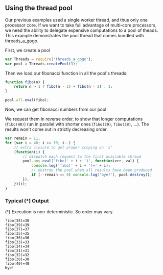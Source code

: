 ## Using the thread pool

Our previous examples used a single worker thread, and thus only one processor core.
If we want to take full advantage of multi-core processors, we need the ability to delegate
expensive computations to a pool of theads. This example demonstrates the pool thread that comes
bundled with threads_a_gogo.

First, we create a pool

``` javascript
var Threads = require('threads_a_gogo');
var pool = Threads.createPool(3);
```


Then we load our fibonacci function in all the pool's threads:

``` javascript
function fibo(n) {
	return n > 1 ? fibo(n - 1) + fibo(n - 2) : 1;
}

pool.all.eval(fibo);
```

Now, we can get fibonacci numbers from our pool

We request them in reverse order, to show that longer computations (`fibo(40)`) run in 
parallel with shorter ones (`fibo(39)`, `fibo(38)`, ...). The results won't come out in strictly decreasing order.

``` javascript
var remain = 11;
for (var i = 40; i >= 30; i--) {
	// extra closure to get proper scoping on 'i'
	(function(i) {
		// dispatch each request to the first available thread
		pool.any.eval('fibo(' + i + ')', function(err, val) {
			console.log('fibo(' + i + ')=' + i);
			// destroy the pool when all results have been produced
			if (--remain == 0) console.log('bye!'), pool.destroy();
		});
	})(i);
}
```

### Typical (*) Output

(*) Execution is non-deterministic. So order may vary.

```
fibo(38)=38
fibo(39)=39
fibo(37)=37
fibo(35)=35
fibo(36)=36
fibo(33)=33
fibo(34)=34
fibo(31)=31
fibo(32)=32
fibo(30)=30
fibo(40)=40
bye!
```
